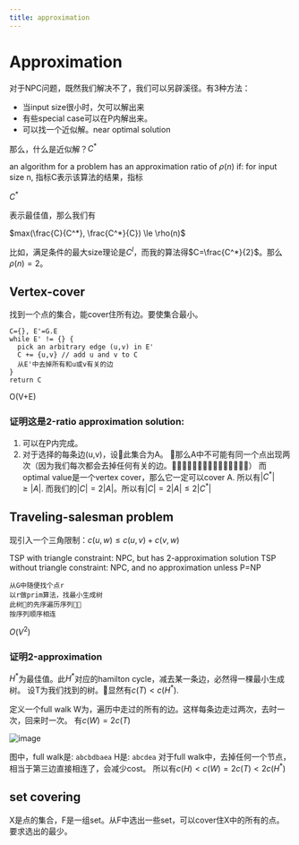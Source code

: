 ```yaml
---
title: approximation
---
```

Approximation
=============

对于NPC问题，既然我们解决不了，我们可以另辟溪径。有3种方法：

* 当input size很小时，欠可以解出来
* 有些special case可以在P内解出来。
* 可以找一个近似解。near optimal solution

那么，什么是近似解？$C^*$

an algorithm for a problem has an approximation ratio of $\rho(n)$ if:
for input size n, 指标C表示该算法的结果，指标

$C^*$

表示最佳值，那么我们有

$max(\frac{C}{C^*}, \frac{C^*}{C}) \le \rho(n)$

比如，满足条件的最大size理论是$C^I$，而我的算法得$C=\frac{C^*}{2}$。那么$\rho(n)=2$。

Vertex-cover
------------

找到一个点的集合，能cover住所有边。要使集合最小。

```
C={}, E'=G.E
while E' != {} {
  pick an arbitrary edge (u,v) in E'
  C += {u,v} // add u and v to C
  从E'中去掉所有和u或v有关的边
}
return C
```

O(V+E)

### 证明这是2-ratio approximation solution:

1. 可以在P内完成。
2. 对于选择的每条边(u,v)，设此集合为A。
那么A中不可能有同一个点出现两次（因为我们每次都会去掉任何有关的边。）
而optimal value是一个vertex cover，那么它一定可以cover A.
所以有$|C^*| \ge |A|$.
而我们的$|C|=2|A|$。所以有$|C|=2|A| \le 2|C^*|$

Traveling-salesman problem
--------------------------

现引入一个三角限制：$c(u,w) \le c(u,v) + c(v,w)$

TSP with triangle constraint: NPC, but has 2-approximation solution
TSP without triangle constraint: NPC, and no approximation unless P=NP

```
从G中随便找个点r
以r做prim算法，找最小生成树
此树的先序遍历序列
按序列顺序相连
```

$O(V^2)$

### 证明2-approximation

$H^*$为最佳值。此$H^*$对应的hamilton cycle，减去某一条边，必然得一棵最小生成树。
设T为我们找到的树。显然有$c(T) < c(H^*)$.

定义一个full walk W为，遍历中走过的所有的边。这样每条边走过两次，去时一次，回来时一次。
有$c(W) = 2c(T)$

![image](https://farm8.staticflickr.com/7575/15998247402_0675174c32_q.jpg)

图中，full walk是: `abcbdbaea`
H是: `abcdea`
对于full walk中，去掉任何一个节点，相当于第三边直接相连了，会减少cost。
所以有$c(H)<c(W)=2c(T)<2c(H^*)$

set covering
-------------

X是点的集合，F是一组set。从F中选出一些set，可以cover住X中的所有的点。要求选出的最少。
